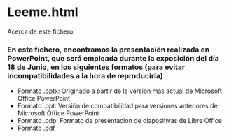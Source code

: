 <div class="header">
  <h1>Leeme.html</h1>
  <p>Acerca de este fichero:</p>
</div>

<div class="content">
  <h3>En este fichero, encontramos la presentación realizada en PowerPoint, que será empleada durante la exposición del día 18 de Junio, en los siguientes formatos (para evitar incompatibilidades a la hora de reproducirla) </h3>
  <ul>
    <li>
      Formato .pptx: Originado a partir de la versión más actual de Microsoft Office PowerPoint
     </li>    
     <li>
        Formato .ppt: Versión de compatibilidad para versiones anteriores de Microsoft Office PowerPoint
     </li>
    <li>
      Formato .odp: Formato de presentación de diapositivas de Libre Office
      </li>
    <li>
      Formato .pdf
      </li>
    <ul>  
</div>
